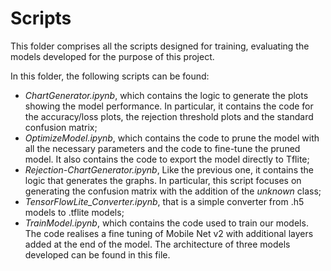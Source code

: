 # Scripts

This folder comprises all the scripts designed for training, evaluating the models developed for the purpose of this project.

In this folder, the following scripts can be found:
* _ChartGenerator.ipynb_, which contains the logic to generate the plots showing the model performance. In particular, it contains the code for the accuracy/loss plots, the rejection threshold plots and the standard confusion matrix;
* _OptimizeModel.ipynb_, which contains the code to prune the model with all the necessary parameters and the code to fine-tune the pruned model. It also contains the code to export the model directly to Tflite;
* _Rejection-ChartGenerator.ipynb_, Like the previous one, it contains the logic that generates the graphs. In particular, this script focuses on generating the confusion matrix with the addition of the _unknown_ class;
* _TensorFlowLite_Converter.ipynb_, that is a simple converter from .h5 models to .tflite models;
* _TrainModel.ipynb_, which contains the code used to train our models. The code realises a fine tuning of Mobile Net v2 with additional layers added at the end of the model. The architecture of three models developed can be found in this file.
